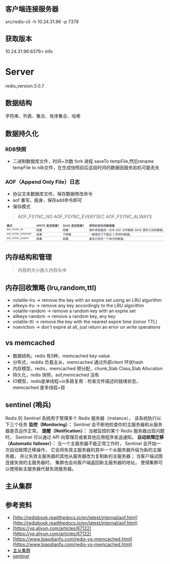 ## 客户端连接服务器
src/redis-cli -h 10.24.31.96 -p 7379

## 获取版本
10.24.31.96:6379> info
# Server
redis_version:3.0.7

## 数据结构
字符串、列表、集合、有序集合、哈希

## 数据持久化
### RDB快照
* 二进制数据库文件，时间+次数 fork 进程 saveTo tempFile,然后rename tempFile to rdb文件，在生成快照前后这段时间的数据因服务宕机可能丢失

### AOF（Append Only File）日志
* 协议文本数据库文件，保存数据修改命令
* aof 重写，瘦身，保存add命令即可
* 保存模式 
> AOF_FSYNC_NO
> AOF_FSYNC_EVERYSEC
> AOF_FSYNC_ALWAYS

![](res/0.png)

## 内存结构和管理
> 内存的大小放入内存头中

## 内存回收策略 (lru,random,ttl)
* volatile-lru -> remove the key with an expire set using an LRU algorithm
* allkeys-lru -> remove any key accordingly to the LRU algorithm
* volatile-random -> remove a random key with an expire set
* allkeys-random -> remove a random key, any key
* volatile-ttl -> remove the key with the nearest expire time (minor TTL)
* noeviction -> don't expire at all, just return an error on write operations

## vs memcached
* 数据结构，redis 有5种，memcached key-value
* 分布式，reddis 负载主从，memcached 通过外部client 环状hash
* 内存模型，redis，memcached 预分配，chunk,Slab Class,Slab Allocation
* 持久化，redis 快照，aof,memcached 没有
* IO模型，redis是单线程+io多路复用：检查文件描述的就绪状态，memcached 是多线程+锁

## sentinel (哨兵)
Redis 的 Sentinel 系统用于管理多个 Redis 服务器（instance）， 该系统执行以下三个任务
**监控（Monitoring）：** Sentinel 会不断地检查你的主服务器和从服务器是否运作正常。
**提醒（Notification）：** 当被监控的某个 Redis 服务器出现问题时， Sentinel 可以通过 API 向管理员或者其他应用程序发送通知。
**自动故障迁移（Automatic failover）：** 当一个主服务器不能正常工作时， Sentinel 会开始一次自动故障迁移操作， 它会将失效主服务器的其中一个从服务器升级为新的主服务器， 并让失效主服务器的其他从服务器改为复制新的主服务器； 当客户端试图连接失效的主服务器时， 集群也会向客户端返回新主服务器的地址， 使得集群可以使用新主服务器代替失效服务器。

## 主从集群


## 参考资料
* [http://redisbook.readthedocs.io/en/latest/internal/aof.html](http://redisbook.readthedocs.io/en/latest/internal/aof.html)
* [https://yq.aliyun.com/articles/67122](https://yq.aliyun.com/articles/67122)
* [https://www.biaodianfu.com/redis-vs-memcached.html](https://www.biaodianfu.com/redis-vs-memcached.html)
* [主从集群](https://blog.csdn.net/u011204847/article/details/51307044)
* [sentinel](https://blog.csdn.net/u011204847/article/details/51307044)
